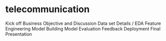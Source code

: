 # telecommunication
Kick off Business Objective and Discussion  Data set Details / EDA  Feature Engineering  Model Building  Model Evaluation  Feedback  Deployment  Final Presentation
